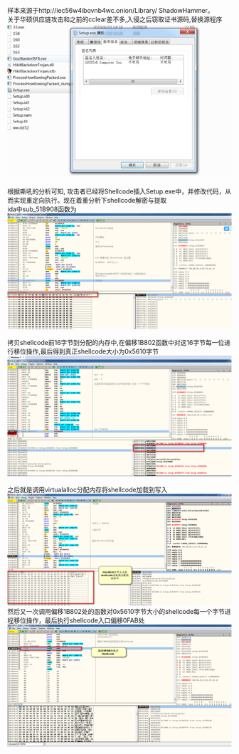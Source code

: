 样本来源于http://iec56w4ibovnb4wc.onion/Library/ ShadowHammer。<br>
关于华硕供应链攻击和之前的cclear差不多,入侵之后窃取证书源码,替换源程序<br>
![](https://github.com/leemz2016/cplusplus/blob/master/%E7%AC%94%E8%AE%B0/img/%E8%AF%81%E4%B9%A6.png)<br>
<br>
根据嘶吼的分析可知, 攻击者已经将Shellcode插入Setup.exe中，并修改代码，从而实现重定向执行。现在着重分析下shellcode解密与提取<br>
ida中sub_51B908函数为<br>
![](https://github.com/leemz2016/cplusplus/blob/master/%E7%AC%94%E8%AE%B0/img/58b90b.png)<br>
<br>
拷贝shellcode前16字节到分配的内存中,在偏移1B802函数中对这16字节每一位进行移位操作,最后得到真正shellcode大小为0x5610字节<br>
![](https://github.com/leemz2016/cplusplus/blob/master/%E7%AC%94%E8%AE%B0/img/16%E5%AD%97%E8%8A%82.png)<br>
<br>
之后就是调用virtualalloc分配内存将shellcode加载到写入<br>
![](https://github.com/leemz2016/cplusplus/blob/master/%E7%AC%94%E8%AE%B0/img/write.png)<br>
然后又一次调用偏移1B802处的函数对0x5610字节大小的shellcode每一个字节进程移位操作，最后执行shellcode入口偏移0FAB处<br>
![](https://github.com/leemz2016/cplusplus/blob/master/%E7%AC%94%E8%AE%B0/img/2.png)<br>
